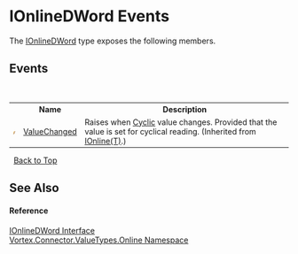 # IOnlineDWord Events
 

The <a href="T_Vortex_Connector_ValueTypes_Online_IOnlineDWord.md">IOnlineDWord</a> type exposes the following members.


## Events
&nbsp;<table><tr><th></th><th>Name</th><th>Description</th></tr><tr><td>![Public event](media/pubevent.gif "Public event")</td><td><a href="E_Vortex_Connector_ValueTypes_Online_IOnline_1_ValueChanged.md">ValueChanged</a></td><td>
Raises when <a href="P_Vortex_Connector_ValueTypes_Online_IOnline_1_Cyclic.md">Cyclic</a> value changes. Provided that the value is set for cyclical reading.
 (Inherited from <a href="T_Vortex_Connector_ValueTypes_Online_IOnline_1.md">IOnline(T)</a>.)</td></tr></table>&nbsp;
<a href="#ionlinedword-events">Back to Top</a>

## See Also


#### Reference
<a href="T_Vortex_Connector_ValueTypes_Online_IOnlineDWord.md">IOnlineDWord Interface</a><br /><a href="N_Vortex_Connector_ValueTypes_Online.md">Vortex.Connector.ValueTypes.Online Namespace</a><br />